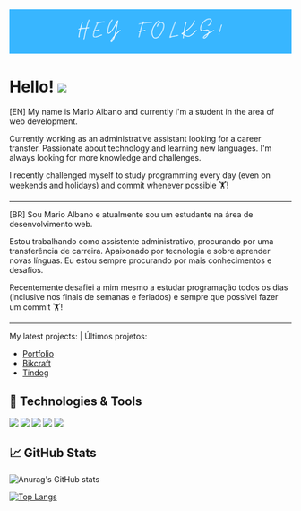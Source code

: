 <img src="./img/img1.png" justify-content="center" width= "auto" height= "auto">

# Hello! <img src="https://raw.githubusercontent.com/MartinHeinz/MartinHeinz/master/wave.gif" width="30px">

[EN] My name is Mario Albano and currently i'm a student in the area of web development.

Currently working as an administrative assistant looking for a career transfer. Passionate about technology and learning new languages. I'm always looking for more knowledge and challenges.

I recently challenged myself to study programming every day (even on weekends and holidays) and commit whenever possible 🏋️!

-----------------------------------------------------------------------------------------------------------------------------------------------------------------------

[BR] Sou Mario Albano e atualmente sou um estudante na área de desenvolvimento web.

Estou trabalhando como assistente administrativo, procurando por uma transferência de carreira. Apaixonado por tecnologia e sobre aprender novas línguas. Eu estou sempre procurando por mais conhecimentos e desafios.

Recentemente desafiei a mim mesmo a estudar programação todos os dias (inclusive nos finais de semanas e feriados) e sempre que possível fazer um commit 🏋️!

-----------------------------------------------------------------------------------------------------------------------------------------------------------------------

My latest projects: | Últimos projetos:<br>
- <a href="https://marioalbano.github.io/Portfolio/">Portfolio</a><br>
- <a href="https://marioalbano.github.io/Bikcraft/">Bikcraft</a><br>
- <a href="https://marioalbano.github.io/Tindog/">Tindog</a><br>

## 🔧 Technologies & Tools
![](https://img.shields.io/badge/JavaScript-F7DF1E?style=for-the-badge&logo=javascript&logoColor=black)
![](https://img.shields.io/badge/HTML5-E34F26?style=for-the-badge&logo=html5&logoColor=white)
![](https://img.shields.io/badge/CSS3-1572B6?style=for-the-badge&logo=css3&logoColor=white)
![](https://img.shields.io/badge/React-20232A?style=for-the-badge&logo=react&logoColor=61DAFB)
![](https://img.shields.io/badge/Bootstrap-563D7C?style=for-the-badge&logo=bootstrap&logoColor=white)


## &#x1f4c8; GitHub Stats
 
![Anurag's GitHub stats](https://github-readme-stats.vercel.app/api?username=MarioAlbano&theme=algolia&show_icons=true)

[![Top Langs](https://github-readme-stats.vercel.app/api/top-langs/?username=MarioAlbano&layout=compact)](https://github.com/anuraghazra/github-readme-stats)
